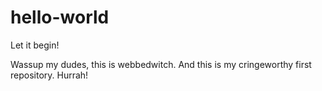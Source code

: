 # hello-world
Let it begin!

Wassup my dudes, this is webbedwitch.
And this is my cringeworthy first repository.
Hurrah!
